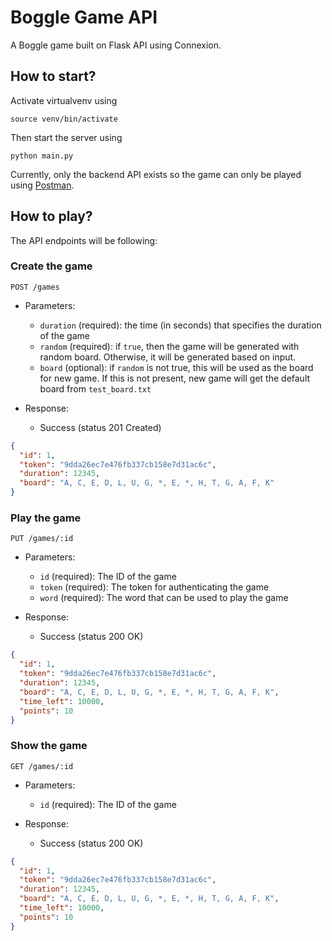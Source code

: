 # Boggle Game API

A Boggle game built on Flask API using Connexion.

## How to start?
Activate virtualvenv using
```
source venv/bin/activate
```

Then start the server using
```
python main.py
```

Currently, only the backend API exists so the game can only be played using [Postman](https://www.postman.com/).

## How to play?
The API endpoints will be following:

### Create the game
```
POST /games
```

- Parameters:
  + `duration` (required): the time (in seconds) that specifies the duration of
    the game
  + `random` (required): if `true`, then the game will be generated with random
    board.  Otherwise, it will be generated based on input.
  + `board` (optional): if `random` is not true, this will be used as the board
    for new game. If this is not present, new game will get the default board
    from `test_board.txt`

- Response:
  + Success (status 201 Created)

```json
{
  "id": 1,
  "token": "9dda26ec7e476fb337cb158e7d31ac6c",
  "duration": 12345,
  "board": "A, C, E, D, L, U, G, *, E, *, H, T, G, A, F, K"
}
```

### Play the game

```
PUT /games/:id
```

- Parameters:
  + `id` (required): The ID of the game
  + `token` (required): The token for authenticating the game
  + `word` (required): The word that can be used to play the game

- Response:
  + Success (status 200 OK)

```json
{
  "id": 1,
  "token": "9dda26ec7e476fb337cb158e7d31ac6c",
  "duration": 12345,
  "board": "A, C, E, D, L, U, G, *, E, *, H, T, G, A, F, K",
  "time_left": 10000,
  "points": 10
}
```

### Show the game

```
GET /games/:id
```

- Parameters:
  + `id` (required): The ID of the game

- Response:
  + Success (status 200 OK)

```json
{
  "id": 1,
  "token": "9dda26ec7e476fb337cb158e7d31ac6c",
  "duration": 12345,
  "board": "A, C, E, D, L, U, G, *, E, *, H, T, G, A, F, K",
  "time_left": 10000,
  "points": 10
}
```
